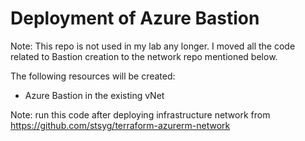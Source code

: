 # Deployment of Azure Bastion

Note: This repo is not used in my lab any longer. I moved all the code related to Bastion creation to the network repo mentioned below.


The following resources will be created:

- Azure Bastion in the existing vNet

Note: run this code after deploying infrastructure network from https://github.com/stsyg/terraform-azurerm-network